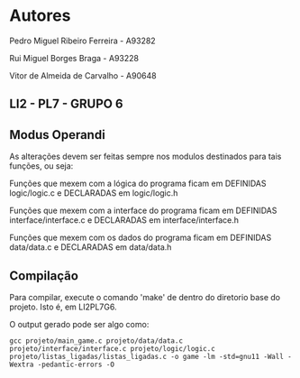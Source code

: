 Autores
=========  
Pedro Miguel Ribeiro Ferreira - A93282   
 
Rui Miguel Borges Braga       - A93228       

Vitor de Almeida de Carvalho  - A90648     


LI2 - PL7 - GRUPO 6
------------



Modus Operandi
------------  

As alterações devem ser feitas sempre nos modulos destinados para tais funções, ou seja:  

Funções que mexem com a lógica do programa ficam em DEFINIDAS logic/logic.c e DECLARADAS em logic/logic.h  
  
Funções que mexem com a interface do programa ficam em DEFINIDAS interface/interface.c e DECLARADAS em interface/interface.h  
  
Funções que mexem com os dados do programa ficam em DEFINIDAS data/data.c e DECLARADAS em data/data.h 


Compilação
------------  

Para compilar, execute o comando 'make' de dentro do diretorio base do projeto. Isto é, em LI2PL7G6.    

O output gerado pode ser algo como:  
```
gcc projeto/main_game.c projeto/data/data.c projeto/interface/interface.c projeto/logic/logic.c projeto/listas_ligadas/listas_ligadas.c -o game -lm -std=gnu11 -Wall -Wextra -pedantic-errors -O
```



 
